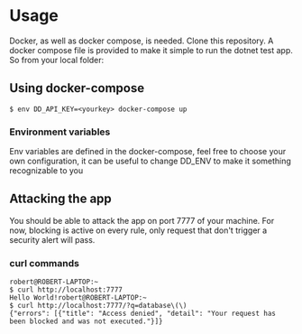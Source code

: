 # Usage

Docker, as well as docker compose, is needed.
Clone this repository.
A docker compose file is provided to make it simple to run the dotnet test app. So from your local folder:

## Using docker-compose

```console
$ env DD_API_KEY=<yourkey> docker-compose up
```
### Environment variables

Env variables are defined in the docker-compose, feel free to choose your own configuration,
it can be useful to change DD_ENV to make it something recognizable to you

## Attacking the app

You should be able to attack the app on port 7777 of your machine.
For now, blocking is active on every rule, only request that don't trigger a security alert will pass.

### curl commands

```console
robert@ROBERT-LAPTOP:~
$ curl http://localhost:7777
Hello World!robert@ROBERT-LAPTOP:~
$ curl http://localhost:7777/?q=database\(\)
{"errors": [{"title": "Access denied", "detail": "Your request has been blocked and was not executed."}]}
```
